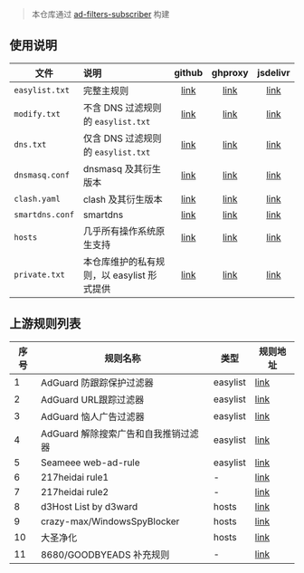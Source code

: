 > 本仓库通过 [ad-filters-subscriber](https://github.com/fordes123/ad-filters-subscriber/) 构建
## 使用说明
| 文件              | 说明                          |        github        |         ghproxy          |         jsdelivr          |
|-----------------|:----------------------------|:--------------------:|:------------------------:|:-------------------------:|
| `easylist.txt`  | 完整主规则                       | [link][easylist-raw] | [link][easylist-ghproxy] | [link][easylist-jsdelivr] |
| `modify.txt`    | 不含 DNS 过滤规则的 `easylist.txt` |  [link][modify-raw]  |  [link][modify-ghproxy]  |  [link][modify-jsdelivr]  |
| `dns.txt`       | 仅含 DNS 过滤规则的 `easylist.txt` |   [link][dns-raw]    |   [link][dns-ghproxy]    |   [link][dns-jsdelivr]    |
| `dnsmasq.conf`  | dnsmasq 及其衍生版本              | [link][dnsmasq-raw]  | [link][dnsmasq-ghproxy]  | [link][dnsmasq-jsdelivr]  |
| `clash.yaml`    | clash 及其衍生版本                |  [link][clash-raw]   |  [link][clash-ghproxy]   |  [link][clash-jsdelivr]   |
| `smartdns.conf` | smartdns                    | [link][smartdns-raw] | [link][smartdns-ghproxy] | [link][smartdns-jsdelivr] |
| `hosts`         | 几乎所有操作系统原生支持                |  [link][hosts-raw]   |  [link][hosts-ghproxy]   |  [link][hosts-jsdelivr]   |
| `private.txt`   | 本仓库维护的私有规则，以 easylist 形式提供  | [link][private-raw]  | [link][private-ghproxy]  | [link][private-jsdelivr]  |

[easylist-raw]: https://raw.githubusercontent.com/Seameee/adblock_list/refs/heads/release/easylist.txt

[easylist-ghproxy]: https://ghproxy.net/https://raw.githubusercontent.com/Seameee/adblock_list/refs/heads/release/easylist.txt

[easylist-jsdelivr]: https://gcore.jsdelivr.net/gh/Seameee/adblock_list@refs/heads/release/easylist.txt

[modify-raw]: https://raw.githubusercontent.com/Seameee/adblock_list/refs/heads/release/modify.txt

[modify-ghproxy]: https://ghproxy.net/https://raw.githubusercontent.com/Seameee/adblock_list/refs/heads/release/modify.txt

[modify-jsdelivr]: https://gcore.jsdelivr.net/gh/Seameee/adblock_list@refs/heads/release/modify.txt

[dns-raw]: https://raw.githubusercontent.com/Seameee/adblock_list/refs/heads/release/dns.txt

[dns-ghproxy]: https://ghproxy.net/https://raw.githubusercontent.com/Seameee/adblock_list/refs/heads/release/dns.txt

[dns-jsdelivr]: https://gcore.jsdelivr.net/gh/Seameee/adblock_list@refs/heads/release/dns.txt

[dnsmasq-raw]: https://raw.githubusercontent.com/Seameee/adblock_list/refs/heads/release/dnsmasq.conf

[dnsmasq-ghproxy]: https://ghproxy.net/https://raw.githubusercontent.com/Seameee/adblock_list/refs/heads/release/dnsmasq.conf

[dnsmasq-jsdelivr]: https://gcore.jsdelivr.net/gh/Seameee/adblock_list@refs/heads/release/dnsmasq.conf

[clash-raw]: https://raw.githubusercontent.com/Seameee/adblock_list/refs/heads/release/clash.yaml

[clash-ghproxy]: https://ghproxy.net/https://raw.githubusercontent.com/Seameee/adblock_list/refs/heads/release/clash.yaml

[clash-jsdelivr]: https://gcore.jsdelivr.net/gh/Seameee/adblock_list@refs/heads/release/clash.yaml

[smartdns-raw]: https://raw.githubusercontent.com/Seameee/adblock_list/refs/heads/release/smartdns.conf

[smartdns-ghproxy]: https://ghproxy.net/https://raw.githubusercontent.com/Seameee/adblock_list/refs/heads/release/smartdns.conf

[smartdns-jsdelivr]: https://gcore.jsdelivr.net/gh/Seameee/adblock_list@refs/heads/release/smartdns.conf

[hosts-raw]: https://raw.githubusercontent.com/Seameee/adblock_list/refs/heads/release/hosts

[hosts-ghproxy]: https://ghproxy.net/https://raw.githubusercontent.com/Seameee/adblock_list/refs/heads/release/hosts

[hosts-jsdelivr]: https://gcore.jsdelivr.net/gh/Seameee/adblock_list@refs/heads/release/hosts

[private-raw]: https://raw.githubusercontent.com/Seameee/adblock_list/refs/heads/release/private.txt

[private-ghproxy]: https://ghproxy.net/https://raw.githubusercontent.com/Seameee/adblock_list/refs/heads/release/private.txt

[private-jsdelivr]: https://gcore.jsdelivr.net/gh/Seameee/adblock_list@refs/heads/release/private.txt
## 上游规则列表
| **序号** | **规则名称**                                  | **类型**    | **规则地址**                                                                                          |
|----------|----------------------------------------------|-------------|-----------------------------------------------------------------------------------------------------|
| 1        | AdGuard 防跟踪保护过滤器                     | easylist    | [link](https://raw.githubusercontent.com/AdguardTeam/FiltersRegistry/master/filters/filter_3_Spyware/filter.txt) |
| 2        | AdGuard URL跟踪过滤器                        | easylist    | [link](https://raw.githubusercontent.com/AdguardTeam/FiltersRegistry/master/filters/filter_17_TrackParam/filter.txt) |
| 3        | AdGuard 恼人广告过滤器                       | easylist    | [link](https://raw.githubusercontent.com/AdguardTeam/FiltersRegistry/master/filters/filter_14_Annoyances/filter.txt) |
| 4        | AdGuard 解除搜索广告和自我推销过滤器         | easylist    | [link](https://raw.githubusercontent.com/AdguardTeam/FiltersRegistry/master/filters/filter_10_Useful/filter.txt) |
| 5        | Seameee web-ad-rule                           | easylist    | [link](https://raw.githubusercontent.com/Seameee/web-ad-rule/master/easylist.txt) |
| 6        | 217heidai rule1                              | -           | [link](https://raw.githubusercontent.com/217heidai/adblockfilters/main/rules/adblockdns.txt) |
| 7        | 217heidai rule2                              | -           | [link](https://raw.githubusercontent.com/217heidai/adblockfilters/main/rules/adblockfilters.txt) |
| 8        | d3Host List by d3ward                        | hosts       | [link](https://raw.githubusercontent.com/d3ward/toolz/master/src/d3host.txt) |
| 9        | crazy-max/WindowsSpyBlocker                                | hosts       | [link](https://cdn.jsdelivr.net/gh/crazy-max/WindowsSpyBlocker@master/data/hosts/spy.txt) |
| 10       | 大圣净化                                     | hosts       | [link](https://raw.githubusercontent.com/jdlingyu/ad-wars/master/hosts) |
| 11       | 8680/GOODBYEADS 补充规则                     | -           | [link](https://raw.githubusercontent.com/8680/GOODBYEADS/refs/heads/master/data/mod/adblock.txt) |

